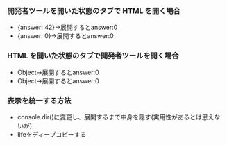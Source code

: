 ### 開発者ツールを開いた状態のタブで HTML を開く場合

- {answer: 42}→展開するとanswer:0
- {answer: 0}→展開するとanswer:0

### HTML を開いた状態のタブで開発者ツールを開く場合

- Object→展開するとanswer:0
- Object→展開するとanswer:0

### 表示を統一する方法

- console.dir()に変更し、展開するまで中身を隠す(実用性があるとは思えないが)
- lifeをディープコピーする
